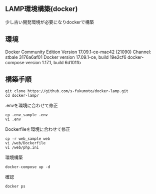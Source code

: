 ## LAMP環境構築(docker)
少し古い開発環境が必要になりdockerで構築

## 環境
Docker Community Edition Version 17.09.1-ce-mac42 (21090) Channel: stbale 3176a6af01
Docker version 17.09.1-ce, build 19e2cf6
docker-compose version 1.17.1, build 6d101fb

## 構築手順


```
git clone https://github.com/s-fukumoto/docker-lamp.git
cd docker-lamp/
```

.envを環境に合わせて修正
```
cp .env_sample .env
vi .env
```

Dockerfileを環境に合わせて修正
```
cp -r web_sample web
vi /web/Dockerfile
vi /web/php.ini
```

環境構築
```
docker-compose up -d
```

確認
```
docker ps
```
